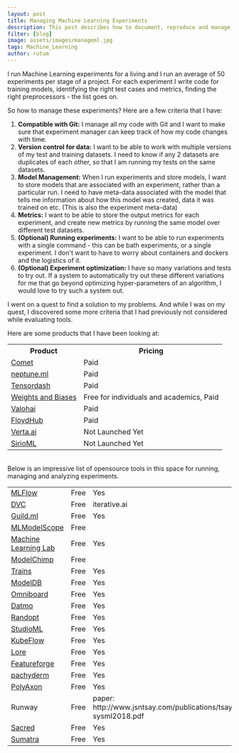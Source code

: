 ```yaml
---
layout: post
title: Managing Machine Learning Experiments
description: This post describes how to document, reproduce and manage your ML experiments at scale
filter: [blog]
image: assets/images/manageml.jpg
tags: Machine_Learning
author: rutum
---
```


I run Machine Learning experiments for a living and I run an average of 50 experiments per stage of a project. For each experiment I write code for training models, identifying the right test cases and metrics, finding the right preprocessors - the list goes on. 

So how to manage these experiments? Here are a few criteria that I have: 

1. **Compatible with Git:** I manage all my code with Git and I want to make sure that experiment manager can keep track of how my code changes with time.
2. **Version control for data:** I want to be able to work with multiple versions of my test and training datasets. I need to know if any 2 datasets are duplicates of each other, so that I am running my tests on the same datasets. 
3. **Model Management:** When I run experiments and store models, I want to store models that are associated with an experiment, rather than a particular run. I need to have meta-data associated with the model that tells me information about how this model was created, data it was trained on etc. (This is also the experiment meta-data)
4. **Metrics:** I want to be able to store the output metrics for each experiment, and create new metrics by running the same model over different test datasets. 
5. **(Optional) Running experiments:** I want to be able to run experiments with a single command - this can be bath experiments, or a single experiment. I don't want to have to worry about containers and dockers and the logistics of it.
6. **(Optional) Experiment optimization:** I have so many variations and tests to try out. If a system to automatically try out these different variations for me that go beyond optimizing hyper-parameters of an algorithm, I would love to try such a system out. 

I went on a quest to find a solution to my problems. And while I was on my quest, I discovered some more criteria that I had previously not considered while evaluating tools. 

Here are some products that I have been looking at: 



<table>
  <tr>
    <th>Product</th>
    <th>Pricing</th>
    <!-- <th>Open Source</th> -->
  </tr>
  <tr>
    <td><a href="https://www.comet.ml/">Comet</a></td>
    <td>Paid</td>
    <!-- <td>No</td> -->
  </tr>
  <tr>
    <td><a href="https://neptune.ml/">neptune.ml</a></td>
    <td>Paid</td>
    <!-- <td>No</td> -->
  </tr>
  <tr>
    <td><a href="https://tensordash.ai/">Tensordash</a> </td>
    <td>Paid</td>
    <!-- <td></td> -->
  </tr>
  <tr>
    <td><a href="https://www.wandb.com/">Weights and Biases</a> </td>
    <td>Free for individuals and academics, Paid</td>
    <!-- <td>No</td> -->
  </tr>
  <tr>
    <td><a href="https://valohai.com/">Valohai</a></td>
    <td>Paid</td>
    <!-- <td></td> -->
  </tr>
  <tr>
    <td><a href="https://www.floydhub.com/product/train">FloydHub</a></td>
    <td>Paid</td>
    <!-- <td>No</td> -->
  </tr>
  <tr>
    <td><a href="https://verta.ai/">Verta.ai</a></td>
    <td colspan="2">Not Launched Yet</td>
  </tr>
  <tr>
    <td><a href="http://www.sirio-ml.com/">SirioML</a></td>
    <td colspan="2">Not Launched Yet</td>
  </tr>
</table>
<br>
Below is an impressive list of opensource tools in this space for running, managing and analyzing experiments. 
<table>
  <tr>
    <td><a href="https://mlflow.org/">MLFlow</a></td>
    <td>Free</td>
    <td>Yes</td>
  </tr>
  <tr>
    <td><a href="dvc.org">DVC</a></td>
    <td>Free</td>
    <td>iterative.ai</td>
  </tr>
  <tr>
    <td><a href="https://guild.ai/">Guild.ml</a></td>
    <td>Free</td>
    <td>Yes</td>
  </tr>
  <tr>
    <td><a href="http://mlmodelscope.org/">MLModelScope</a> </td>
    <td>Free</td>
    <td></td>
  </tr>  
  <tr>
    <td><a href="https://github.com/beringresearch/lab">Machine Learning Lab</a></td>
    <td>Free</td>
    <td>Yes</td>
  </tr> 
  
  <tr>
    <td><a href="https://modelchimp.com/">ModelChimp</a></td>
    <td>Free</td>
    <td></td>
  </tr>
  <tr>
    <td><a href="https://github.com/allegroai/trains">Trains</a></td>
    <td>Free</td>
    <td>Yes</td>
  </tr>
  <tr>
    <td><a href="https://mitdbg.github.io/modeldb/">ModelDB</a></td>
    <td>Free</td>
    <td>Yes</td>
  </tr>
  <tr>
    <td><a href="https://github.com/vivekratnavel/omniboard">Omniboard</a></td>
    <td>Free</td>
    <td>Yes</td>
  </tr>
  <tr>
    <td><a href="https://github.com/datmo/datmo">Datmo</a></td>
    <td>Free</td>
    <td>Yes</td>
  </tr>
  <tr>
    <td><a href="http://seba1511.net/randopt/">Randopt</a></td>
    <td>Free</td>
    <td>Yes</td>
  </tr>
  <tr>
    <td><a href="https://github.com/studioml/studio">StudioML</a></td>
    <td>Free</td>
    <td>Yes</td>
  </tr>
  <tr>
    <td><a href="https://github.com/kubeflow/kubeflow">KubeFlow</a></td>
    <td>Free</td>
    <td>Yes</td>
  </tr>
  <tr>
    <td><a href="https://github.com/instacart/lore">Lore</a></td>
    <td>Free</td>
    <td>Yes</td>
  </tr>
    <tr>
    <td><a href="https://github.com/machinalis/featureforge">Featureforge</a></td>
    <td>Free</td>
    <td>Yes</td>
  </tr>
  <tr>
    <td><a href="https://github.com/pachyderm/pachyderm">pachyderm</a></td>
    <td>Free</td>
    <td>Yes</td>
  </tr>
  <tr>
    <td><a href="https://github.com/polyaxon/polyaxon">PolyAxon</a></td>
    <td>Free</td>
    <td>Yes</td>
  </tr>
  <tr>
    <td>Runway</td>
    <td>Free</td>
    <td>paper: http://www.jsntsay.com/publications/tsay-sysml2018.pdf</td>
  </tr>
  <tr>
    <td><a href="https://github.com/IDSIA/sacred">Sacred</a></td>
    <td>Free</td>
    <td>Yes</td>
  </tr>
  <tr>
    <td><a href="http://neuralensemble.org/sumatra/">Sumatra</a></td>
    <td>Free</td>
    <td>Yes</td>
  </tr>
</table>


















